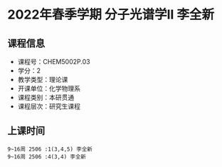 # 2022年春季学期 分子光谱学II 李全新






## 课程信息

- 课程号：CHEM5002P.03
- 学分：2
- 教学类型：理论课
- 开课单位：化学物理系
- 课程类别：本研贯通
- 课程层次：研究生课程

## 上课时间

```
9~16周 2506 :1(3,4,5) 李全新
9~16周 2506 :4(3,4) 李全新
```

